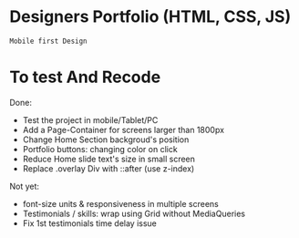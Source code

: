 # Designers Portfolio (HTML, CSS, JS)
    Mobile first Design

# To test And Recode
Done:
* Test the project in mobile/Tablet/PC
* Add a Page-Container for screens larger than 1800px
* Change Home Section backgroud's position
* Portfolio buttons: changing color on click
* Reduce Home slide text's size in small screen
* Replace .overlay Div with ::after (use z-index)

Not yet:
* font-size units & responsiveness in multiple screens
* Testimonials / skills: wrap using Grid without MediaQueries
* Fix 1st testimonials time delay issue
